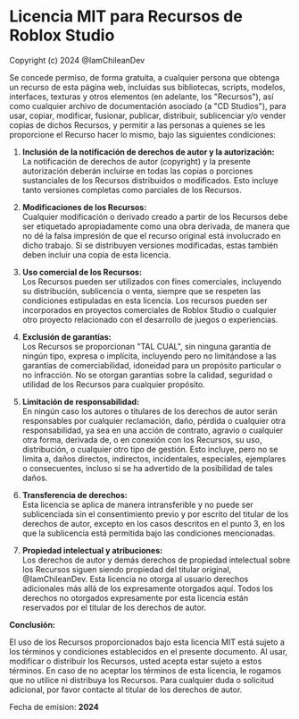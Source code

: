 # Licencia MIT para Recursos de Roblox Studio

Copyright (c) 2024 @IamChileanDev

Se concede permiso, de forma gratuita, a cualquier persona que obtenga un recurso de esta página web, incluidas sus bibliotecas, scripts, modelos, interfaces, texturas y otros elementos (en adelante, los "Recursos"), así como cualquier archivo de documentación asociado (a "CD Studios"), para usar, copiar, modificar, fusionar, publicar, distribuir, sublicenciar y/o vender copias de dichos Recursos, y permitir a las personas a quienes se les proporcione el Recurso hacer lo mismo, bajo las siguientes condiciones:

1. **Inclusión de la notificación de derechos de autor y la autorización:**  
   La notificación de derechos de autor (copyright) y la presente autorización deberán incluirse en todas las copias o porciones sustanciales de los Recursos distribuidos o modificados. Esto incluye tanto versiones completas como parciales de los Recursos.

2. **Modificaciones de los Recursos:**  
   Cualquier modificación o derivado creado a partir de los Recursos debe ser etiquetado apropiadamente como una obra derivada, de manera que no dé la falsa impresión de que el recurso original está involucrado en dicho trabajo. Si se distribuyen versiones modificadas, estas también deben incluir una copia de esta licencia.

3. **Uso comercial de los Recursos:**  
   Los Recursos pueden ser utilizados con fines comerciales, incluyendo su distribución, sublicencia o venta, siempre que se respeten las condiciones estipuladas en esta licencia. Los recursos pueden ser incorporados en proyectos comerciales de Roblox Studio o cualquier otro proyecto relacionado con el desarrollo de juegos o experiencias.

4. **Exclusión de garantías:**  
   Los Recursos se proporcionan "TAL CUAL", sin ninguna garantía de ningún tipo, expresa o implícita, incluyendo pero no limitándose a las garantías de comerciabilidad, idoneidad para un propósito particular o no infracción. No se otorgan garantías sobre la calidad, seguridad o utilidad de los Recursos para cualquier propósito.

5. **Limitación de responsabilidad:**  
   En ningún caso los autores o titulares de los derechos de autor serán responsables por cualquier reclamación, daño, pérdida o cualquier otra responsabilidad, ya sea en una acción de contrato, agravio o cualquier otra forma, derivada de, o en conexión con los Recursos, su uso, distribución, o cualquier otro tipo de gestión. Esto incluye, pero no se limita a, daños directos, indirectos, incidentales, especiales, ejemplares o consecuentes, incluso si se ha advertido de la posibilidad de tales daños.

6. **Transferencia de derechos:**  
   Esta licencia se aplica de manera intransferible y no puede ser sublicenciada sin el consentimiento previo y por escrito del titular de los derechos de autor, excepto en los casos descritos en el punto 3, en los que la sublicencia está permitida bajo las condiciones mencionadas.

7. **Propiedad intelectual y atribuciones:**  
   Los derechos de autor y demás derechos de propiedad intelectual sobre los Recursos siguen siendo propiedad del titular original, @IamChileanDev. Esta licencia no otorga al usuario derechos adicionales más allá de los expresamente otorgados aquí. Todos los derechos no otorgados expresamente por esta licencia están reservados por el titular de los derechos de autor.

**Conclusión:**

El uso de los Recursos proporcionados bajo esta licencia MIT está sujeto a los términos y condiciones establecidos en el presente documento. Al usar, modificar o distribuir los Recursos, usted acepta estar sujeto a estos términos. En caso de no aceptar los términos de esta licencia, le rogamos que no utilice ni distribuya los Recursos. Para cualquier duda o solicitud adicional, por favor contacte al titular de los derechos de autor.

Fecha de emision: **2024**